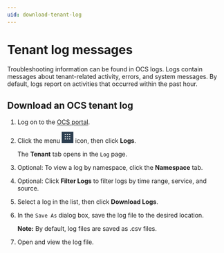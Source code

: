 ```yaml
---
uid: download-tenant-log
---
```


# Tenant log messages

Troubleshooting information can be found in OCS logs. Logs contain messages about tenant-related activity, errors, and system messages. By default, logs report on activities that occurred within the past hour.

## Download an OCS tenant log

1. Log on to the [OCS portal](https://cloud.osisoft.com).
   
2. Click the menu ![ ](../../images/waffle-button.png) icon, then click **Logs**.
   
   The **Tenant** tab opens in the `Log` page.

3. Optional: To view a log by namespace, click the **Namespace** tab.

4. Optional: Click **Filter Logs** to filter logs by time range, service, and source.

5. Select a log in the list, then click **Download Logs**.

6. In the `Save As` dialog box, save the log file to the desired location.

   **Note:** By default, log files are saved as .csv files.

7. Open and view the log file.
